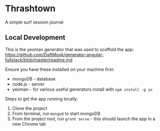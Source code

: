 # Thrashtown
A simple surf session journal

## Local Development
This is the yeoman generator that was used to scaffold the app:
https://github.com/DaftMonk/generator-angular-fullstack/blob/master/readme.md

Ensure you have these installed on your machine first:
  - mongoDB - database
  - node.js - server
  - yeoman - for various useful generators install with `npm install -g yo`

Steps to get the app running locally:
1. Clone the project
2. From terminal, run `mongod` to start mongoDB
3. From the project root, run `grunt serve` - this should launch the app in a new Chrome tab

